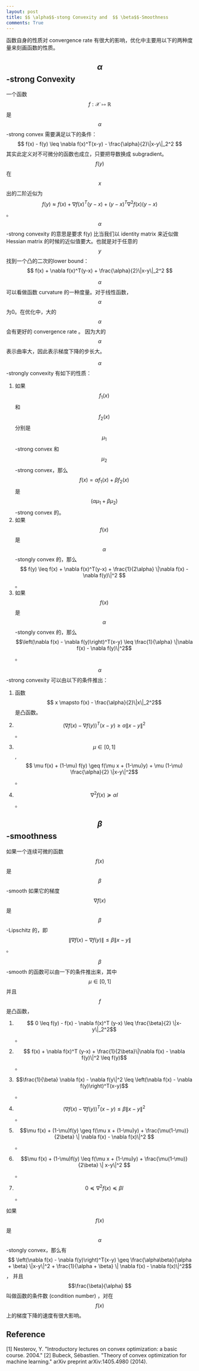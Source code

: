 ```yaml
---
layout: post
title: $$ \alpha$$-stong Convexity and  $$ \beta$$-Smoothness
comments: True
---
```


函数自身的性质对 convergence rate 有很大的影响，优化中主要用以下的两种度量来刻画函数的性质。

## $$ \alpha$$-strong Convexity

一个函数 $$ f: \mathcal{X} \mapsto \mathbb{R} $$ 是 $$ \alpha$$-strong convex 需要满足以下的条件：
$$
f(x) - f(y) \leq \nabla f(x)^T(x-y) - \frac{\alpha}{2}\|x-y\|_2^2
$$
其实此定义对不可微分的函数也成立，只要把导数换成 subgradient。$$f(y) $$在 $$ x$$出的二阶近似为 $$ f(y) \approx f(x) + \nabla f(x)^T(y-x) + (y-x)^T\nabla^2f(x)(y-x)$$。 $$ \alpha$$-strong convexity 的意思是要求 f(y) 比当我们以 identity matrix 来近似做 Hessian matrix 的时候的近似值要大。也就是对于任意的$$y$$ 找到一个凸的二次的lower bound： $$ f(x)  + \nabla f(x)^T(y-x) + \frac{\alpha}{2}\|x-y\|_2^2 $$

$$\alpha$$可以看做函数 curvature 的一种度量。对于线性函数，$$\alpha$$为0。在优化中，大的 $$ \alpha$$会有更好的 convergence rate 。 因为大的 $$ \alpha$$ 表示曲率大，因此表示梯度下降的步长大。


$$\alpha$$-strongly convexity 有如下的性质：
1. 如果 $$ f_1(x)$$ 和 $$ f_2(x)$$ 分别是 $$ \mu_{1}$$-strong convex 和 $$ \mu_{2}$$-strong convex，那么 $$ f(x) = \alpha f_1(x) + \beta f_2(x)$$ 是 $$ (\alpha \mu_1 + \beta \mu_2)$$-strong convex 的。
2. 如果 $$ f(x) $$是 $$ \alpha$$-stongly convex 的，那么 $$ f(y) \leq f(x) + \nabla f(x)^T(y-x) + \frac{1}{2\alpha} \|\nabla f(x) - \nabla f(y)\|^2 $$。
3. 如果 $$ f(x) $$是 $$ \alpha$$-stongly convex 的，那么 $$\left(\nabla f(x) - \nabla f(y)\right)^T(x-y) \leq \frac{1}{\alpha} \|\nabla f(x) - \nabla f(y)\|^2$$。

$$\alpha$$-strong convexity 可以由以下的条件推出：

1. 函数 $$ x \mapsto f(x) - \frac{\alpha}{2}\|x\|_2^2$$  是凸函数。

2. $$ \left(\nabla f(x) - \nabla f(y)\right)^T(x-y) \geq \alpha \|x-y\|^2 $$。

3. $$ \mu \in [0,1]$$, $$ \mu f(x) + (1-\mu) f(y) \geq f(\mu x + (1-\mu)y) + \mu (1-\mu) \frac{\alpha}{2} \|x-y\|^2$$。

4. $$\nabla^2 f(x) \succeq \alpha I$$。


## $$ \beta$$-smoothness
如果一个连续可微的函数 $$ f(x)$$  是 $$ \beta$$-smooth 如果它的梯度 $$ \nabla f(x)$$ 是 $$ \beta$$-Lipschitz 的，即 $$ \|\nabla f(x) - \nabla f(y)\| \leq \beta \|x -y\|$$。

$$ \beta$$-smooth 的函数可以由一下的条件推出来，其中 $$ \mu \in [0, 1]$$并且 $$f$$ 是凸函数，
1. $$ 0 \leq f(y) - f(x) - \nabla f(x)^T (y-x) \leq \frac{\beta}{2} \|x-y\|_2^2$$ 。

2. $$ f(x) + \nabla f(x)^T (y-x) + \frac{1}{2\beta}\|\nabla f(x) - \nabla f(y)\|^2 \leq f(y)$$。

3. $$\frac{1}{\beta} \nabla f(x) - \nabla f(y\|^2 \leq \left(\nabla f(x) - \nabla f(y)\right)^T(x-y)$$。

4. $$\left(\nabla f(x) - \nabla f(y)\right)^T(x-y) \leq \beta \|x-y\|^2$$。

5. $$\mu f(x) + (1-\mu)f(y) \geq f(\mu x + (1-\mu)y) + \frac{\mu(1-\mu)}{2\beta} \| \nabla f(x) - \nabla f(x)\|^2 $$。
6. $$\mu f(x) + (1-\mu)f(y) \leq f(\mu x + (1-\mu)y) + \frac{\mu(1-\mu)}{2\beta} \| x-y\|^2  $$。
7. $$ 0 \preceq \nabla^2f(x)\preceq \beta I $$。


如果 $$f(x) $$ 是 $$ \alpha$$-stongly convex，那么有 $$ \left(\nabla f(x) - \nabla f(y)\right)^T(x-y) \geq \frac{\alpha\beta}{\alpha + \beta} \|x-y\|^2 + \frac{1}{\alpha + \beta} \| \nabla f(x) - \nabla f(x)\|^2$$， 并且 $$\frac{\beta}{\alpha} $$ 叫做函数的条件数 (condition number) ，对在 $$ f(x)$$ 上的梯度下降的速度有很大影响。





## Reference
[1] Nesterov, Y. "Introductory lectures on convex optimization: a basic course. 2004."
[2] Bubeck, Sébastien. "Theory of convex optimization for machine learning." arXiv preprint arXiv:1405.4980 (2014).
